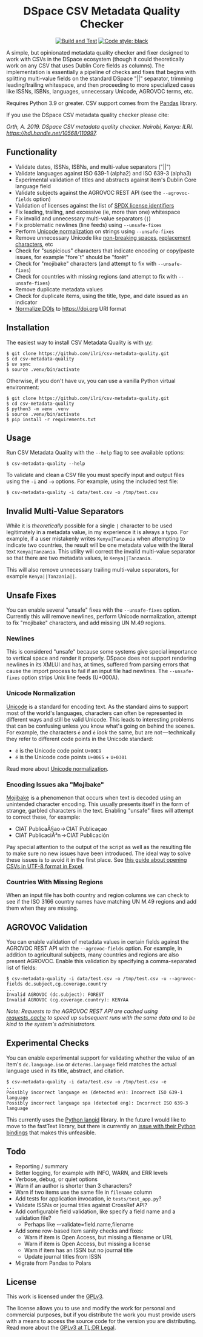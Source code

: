 <h1 align="center">DSpace CSV Metadata Quality Checker</h1>

<p align="center">
  <a href="https://github.com/ilri/csv-metadata-quality/actions"><img alt="Build and Test" src="https://github.com/ilri/csv-metadata-quality/workflows/Build%20and%20Test/badge.svg"></a>
  <a href="https://github.com/psf/black"><img alt="Code style: black" src="https://img.shields.io/badge/code%20style-black-000000.svg"></a>
</p>

A simple, but opinionated metadata quality checker and fixer designed to work with CSVs in the DSpace ecosystem (though it could theoretically work on any CSV that uses Dublin Core fields as columns). The implementation is essentially a pipeline of checks and fixes that begins with splitting multi-value fields on the standard DSpace "||" separator, trimming leading/trailing whitespace, and then proceeding to more specialized cases like ISSNs, ISBNs, languages, unnecessary Unicode, AGROVOC terms, etc.

Requires Python 3.9 or greater. CSV support comes from the [Pandas](https://pandas.pydata.org/) library.

If you use the DSpace CSV metadata quality checker please cite:

*Orth, A. 2019. DSpace CSV metadata quality checker. Nairobi, Kenya: ILRI. https://hdl.handle.net/10568/110997.*

## Functionality

- Validate dates, ISSNs, ISBNs, and multi-value separators ("||")
- Validate languages against ISO 639-1 (alpha2) and ISO 639-3 (alpha3)
- Experimental validation of titles and abstracts against item's Dublin Core language field
- Validate subjects against the AGROVOC REST API (see the `--agrovoc-fields` option)
- Validation of licenses against the list of [SPDX license identifiers](https://spdx.org/licenses)
- Fix leading, trailing, and excessive (ie, more than one) whitespace
- Fix invalid and unnecessary multi-value separators (`|`)
- Fix problematic newlines (line feeds) using `--unsafe-fixes`
- Perform [Unicode normalization](https://withblue.ink/2019/03/11/why-you-need-to-normalize-unicode-strings.html) on strings using `--unsafe-fixes`
- Remove unnecessary Unicode like [non-breaking spaces](https://en.wikipedia.org/wiki/Non-breaking_space), [replacement characters](https://en.wikipedia.org/wiki/Specials_(Unicode_block)#Replacement_character), etc
- Check for "suspicious" characters that indicate encoding or copy/paste issues, for example "foreˆt" should be "forêt"
- Check for "mojibake" characters (and attempt to fix with `--unsafe-fixes`)
- Check for countries with missing regions (and attempt to fix with `--unsafe-fixes`)
- Remove duplicate metadata values
- Check for duplicate items, using the title, type, and date issued as an indicator
- [Normalize DOIs](https://www.crossref.org/documentation/member-setup/constructing-your-dois/) to https://doi.org URI format

## Installation
The easiest way to install CSV Metadata Quality is with [uv](https://docs.astral.sh/uv/):

```
$ git clone https://github.com/ilri/csv-metadata-quality.git
$ cd csv-metadata-quality
$ uv sync
$ source .venv/bin/activate
```

Otherwise, if you don't have uv, you can use a vanilla Python virtual environment:

```
$ git clone https://github.com/ilri/csv-metadata-quality.git
$ cd csv-metadata-quality
$ python3 -m venv .venv
$ source .venv/bin/activate
$ pip install -r requirements.txt
```

## Usage
Run CSV Metadata Quality with the `--help` flag to see available options:

```
$ csv-metadata-quality --help
```

To validate and clean a CSV file you must specify input and output files using the `-i` and `-o` options. For example, using the included test file:

```
$ csv-metadata-quality -i data/test.csv -o /tmp/test.csv
```

## Invalid Multi-Value Separators
While it is *theoretically* possible for a single `|` character to be used legitimately in a metadata value, in my experience it is always a typo. For example, if a user mistakenly writes `Kenya|Tanzania` when attempting to indicate two countries, the result will be one metadata value with the literal text `Kenya|Tanzania`. This utility will correct the invalid multi-value separator so that there are two metadata values, ie `Kenya||Tanzania`.

This will also remove unnecessary trailing multi-value separators, for example `Kenya||Tanzania||`.

## Unsafe Fixes
You can enable several "unsafe" fixes with the `--unsafe-fixes` option. Currently this will remove newlines, perform Unicode normalization, attempt to fix "mojibake" characters, and add missing UN M.49 regions.

### Newlines
This is considered "unsafe" because some systems give special importance to vertical space and render it properly. DSpace does not support rendering newlines in its XMLUI and has, at times, suffered from parsing errors that cause the import process to fail if an input file had newlines. The `--unsafe-fixes` option strips Unix line feeds (U+000A).

### Unicode Normalization
[Unicode](https://en.wikipedia.org/wiki/Unicode) is a standard for encoding text. As the standard aims to support most of the world's languages, characters can often be represented in different ways and still be valid Unicode. This leads to interesting problems that can be confusing unless you know what's going on behind the scenes. For example, the characters `é` and `é` *look* the same, but are not — technically they refer to different code points in the Unicode standard:

- `é` is the Unicode code point `U+00E9`
- `é` is the Unicode code points `U+0065` + `U+0301`

Read more about [Unicode normalization](https://withblue.ink/2019/03/11/why-you-need-to-normalize-unicode-strings.html).

### Encoding Issues aka "Mojibake"
[Mojibake](https://en.wikipedia.org/wiki/Mojibake) is a phenomenon that occurs when text is decoded using an unintended character encoding. This usually presents itself in the form of strange, garbled characters in the text. Enabling "unsafe" fixes will attempt to correct these, for example:

- CIAT PublicaÃ§ao → CIAT Publicaçao
- CIAT PublicaciÃ³n → CIAT Publicación

Pay special attention to the output of the script as well as the resulting file to make sure no new issues have been introduced. The ideal way to solve these issues is to avoid it in the first place. See [this guide about opening CSVs in UTF-8 format in Excel](https://www.itg.ias.edu/content/how-import-csv-file-uses-utf-8-character-encoding-0).

### Countries With Missing Regions
When an input file has both country and region columns we can check to see if the ISO 3166 country names have matching UN M.49 regions and add them when they are missing.

## AGROVOC Validation
You can enable validation of metadata values in certain fields against the AGROVOC REST API with the `--agrovoc-fields` option. For example, in addition to agricultural subjects, many countries and regions are also present AGROVOC. Enable this validation by specifying a comma-separated list of fields:

```
$ csv-metadata-quality -i data/test.csv -o /tmp/test.csv -u --agrovoc-fields dc.subject,cg.coverage.country
...
Invalid AGROVOC (dc.subject): FOREST
Invalid AGROVOC (cg.coverage.country): KENYAA
```

*Note: Requests to the AGROVOC REST API are cached using [requests_cache](https://pypi.org/project/requests-cache/) to speed up subsequent runs with the same data and to be kind to the system's administrators.*

## Experimental Checks
You can enable experimental support for validating whether the value of an item's `dc.language.iso` or `dcterms.language` field matches the actual language used in its title, abstract, and citation.

```
$ csv-metadata-quality -i data/test.csv -o /tmp/test.csv -e
...
Possibly incorrect language es (detected en): Incorrect ISO 639-1 language
Possibly incorrect language spa (detected eng): Incorrect ISO 639-3 language
```

This currently uses the [Python langid](https://github.com/saffsd/langid.py) library. In the future I would like to move to the fastText library, but there is currently an [issue with their Python bindings](https://github.com/facebookresearch/fastText/issues/909) that makes this unfeasible.

## Todo

- Reporting / summary
- Better logging, for example with INFO, WARN, and ERR levels
- Verbose, debug, or quiet options
- Warn if an author is shorter than 3 characters?
- Warn if two items use the same file in `filename` column
- Add tests for application invocation, ie `tests/test_app.py`?
- Validate ISSNs or journal titles against CrossRef API?
- Add configurable field validation, like specify a field name and a validation file?
  - Perhaps like --validate=field.name,filename
- Add some row-based item sanity checks and fixes:
  - Warn if item is Open Access, but missing a filename or URL
  - Warn if item is Open Access, but missing a license
  - Warn if item has an ISSN but no journal title
  - Update journal titles from ISSN
- Migrate from Pandas to Polars

## License
This work is licensed under the [GPLv3](https://www.gnu.org/licenses/gpl-3.0.en.html).

The license allows you to use and modify the work for personal and commercial purposes, but if you distribute the work you must provide users with a means to access the source code for the version you are distributing. Read more about the [GPLv3 at TL;DR Legal](https://tldrlegal.com/license/gnu-general-public-license-v3-(gpl-3)).
